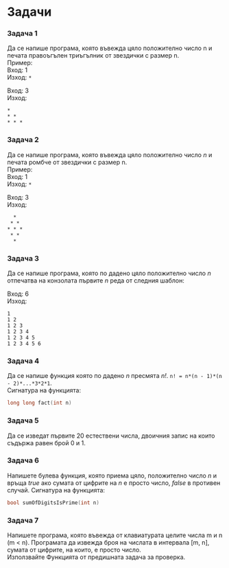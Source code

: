# Задачи

### Задача 1

Да се напише програма, която въвежда цяло положително число n и печата правоъгълен триъгълник от звездички с размер n. \
Пример: \
Вход: 1 \
Изход: `*` 

Вход: 3 \
Изход: 
```
*
* *
* * *
```

### Задача 2

Да се напише програма, която въвежда цяло положително число *n* и печата ромбче от звездички с размер n. \
Пример: \
Вход:   1 \
Изход: `*` 

Вход: 3 \
Изход: 
```
  *  
 * * 
* * *
 * * 
  *  
```

### Задача 3

Да се напише програма, която по дадено цяло положително число *n* отпечатва на конзолата първите *n* реда от следния шаблон:

Вход: 6 \
Изход: 
```
1
1 2
1 2 3
1 2 3 4
1 2 3 4 5
1 2 3 4 5 6
```

### Задача 4

Да се напише функция която по дадено *n* пресмята *n!*. `n! = n*(n - 1)*(n - 2)*...*3*2*1`. \
Сигнатура на функцията: 
```cpp 
long long fact(int n)
```

### Задача 5

Да се изведат първите 20 естествени числа, двоичния запис на които съдържа равен брой 0 и 1.

### Задача 6

Напишете булева функция, която приема цяло, положително число *n* и връща *true* ако сумата от цифрите на *n* е просто число, *false* в противен случай.
Сигнатура на функцията:
```cpp
bool sumOfDigitsIsPrime(int n)
```

### Задача 7

Напишете програма, която въвежда от клавиатурата цeлите числа m и n (m < n). Програмата да извежда броя на числата в интервала [m, n], сумата от цифрите, на които, е просто число. \
Използвайте Функцията от предишната задача за проверка.